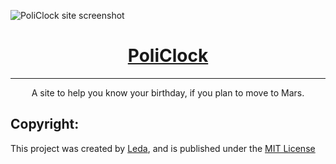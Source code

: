 <img src="https://i.imgur.com/vBGlN0e.png" alt="PoliClock site screenshot"></img>

<h1 align="center"><a href="https://LedaThemis.github.io/PoliClock/" target="_blank" rel="noopener noreferrer">PoliClock</a></h1>
<hr />
<p align="center">A site to help you know your birthday, if you plan to move to Mars.</p>
<h2>Copyright:</h2>
<p>This project was created by 
    <a href="https://github.com/LedaThemis" 
    target="_blank"
    rel="noopener noreferrer">Leda</a>, and is published under the 
    <a href="./LICENSE">MIT License</a>
</p>
